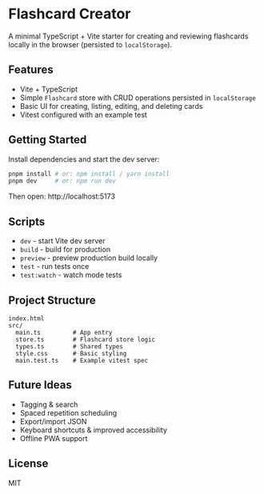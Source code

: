 # Flashcard Creator

A minimal TypeScript + Vite starter for creating and reviewing flashcards locally in the browser (persisted to `localStorage`).

## Features
- Vite + TypeScript
- Simple `Flashcard` store with CRUD operations persisted in `localStorage`
- Basic UI for creating, listing, editing, and deleting cards
- Vitest configured with an example test

## Getting Started

Install dependencies and start the dev server:

```bash
pnpm install # or: npm install / yarn install
pnpm dev     # or: npm run dev
```

Then open: http://localhost:5173

## Scripts
- `dev` - start Vite dev server
- `build` - build for production
- `preview` - preview production build locally
- `test` - run tests once
- `test:watch` - watch mode tests

## Project Structure
```
index.html
src/
  main.ts         # App entry
  store.ts        # Flashcard store logic
  types.ts        # Shared types
  style.css       # Basic styling
  main.test.ts    # Example vitest spec
```

## Future Ideas
- Tagging & search
- Spaced repetition scheduling
- Export/import JSON
- Keyboard shortcuts & improved accessibility
- Offline PWA support

## License
MIT
